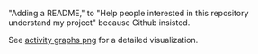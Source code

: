 "Adding a README," to "Help people interested in this repository understand my project"
because Github insisted.

See [activity graphs png](https://github.com/ersin-ertan/Dagger2Examples/blob/master/activitygraphs/Dagger2ActivityGraphs.png) for a detailed visualization.
